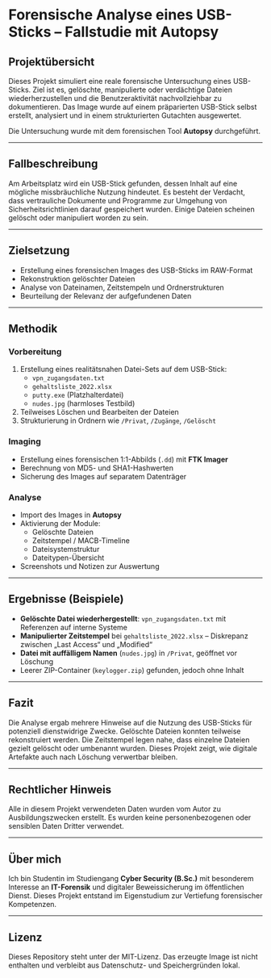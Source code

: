 # Forensische Analyse eines USB-Sticks – Fallstudie mit Autopsy

## Projektübersicht
Dieses Projekt simuliert eine reale forensische Untersuchung eines USB-Sticks. Ziel ist es, gelöschte, manipulierte oder verdächtige Dateien wiederherzustellen und die Benutzeraktivität nachvollziehbar zu dokumentieren. Das Image wurde auf einem präparierten USB-Stick selbst erstellt, analysiert und in einem strukturierten Gutachten ausgewertet.

Die Untersuchung wurde mit dem forensischen Tool **Autopsy** durchgeführt.

---

## Fallbeschreibung
Am Arbeitsplatz wird ein USB-Stick gefunden, dessen Inhalt auf eine mögliche missbräuchliche Nutzung hindeutet. Es besteht der Verdacht, dass vertrauliche Dokumente und Programme zur Umgehung von Sicherheitsrichtlinien darauf gespeichert wurden. Einige Dateien scheinen gelöscht oder manipuliert worden zu sein.

---

## Zielsetzung
- Erstellung eines forensischen Images des USB-Sticks im RAW-Format
- Rekonstruktion gelöschter Dateien
- Analyse von Dateinamen, Zeitstempeln und Ordnerstrukturen
- Beurteilung der Relevanz der aufgefundenen Daten

---

## Methodik

### Vorbereitung
1. Erstellung eines realitätsnahen Datei-Sets auf dem USB-Stick:
   - `vpn_zugangsdaten.txt`
   - `gehaltsliste_2022.xlsx`
   - `putty.exe` (Platzhalterdatei)
   - `nudes.jpg` (harmloses Testbild)
2. Teilweises Löschen und Bearbeiten der Dateien
3. Strukturierung in Ordnern wie `/Privat`, `/Zugänge`, `/Gelöscht`

### Imaging
- Erstellung eines forensischen 1:1-Abbilds (`.dd`) mit **FTK Imager**
- Berechnung von MD5- und SHA1-Hashwerten
- Sicherung des Images auf separatem Datenträger

### Analyse
- Import des Images in **Autopsy**
- Aktivierung der Module:
  - Gelöschte Dateien
  - Zeitstempel / MACB-Timeline
  - Dateisystemstruktur
  - Dateitypen-Übersicht
- Screenshots und Notizen zur Auswertung

---

## Ergebnisse (Beispiele)
- **Gelöschte Datei wiederhergestellt**: `vpn_zugangsdaten.txt` mit Referenzen auf interne Systeme
- **Manipulierter Zeitstempel** bei `gehaltsliste_2022.xlsx` – Diskrepanz zwischen „Last Access“ und „Modified“
- **Datei mit auffälligem Namen** (`nudes.jpg`) in `/Privat`, geöffnet vor Löschung
- Leerer ZIP-Container (`keylogger.zip`) gefunden, jedoch ohne Inhalt

---

## Fazit
Die Analyse ergab mehrere Hinweise auf die Nutzung des USB-Sticks für potenziell dienstwidrige Zwecke. Gelöschte Dateien konnten teilweise rekonstruiert werden. Die Zeitstempel legen nahe, dass einzelne Dateien gezielt gelöscht oder umbenannt wurden. Dieses Projekt zeigt, wie digitale Artefakte auch nach Löschung verwertbar bleiben.

---

## Rechtlicher Hinweis
Alle in diesem Projekt verwendeten Daten wurden vom Autor zu Ausbildungszwecken erstellt. Es wurden keine personenbezogenen oder sensiblen Daten Dritter verwendet.

---

## Über mich
Ich bin Studentin im Studiengang **Cyber Security (B.Sc.)** mit besonderem Interesse an **IT-Forensik** und digitaler Beweissicherung im öffentlichen Dienst. Dieses Projekt entstand im Eigenstudium zur Vertiefung forensischer Kompetenzen.

---

## Lizenz
Dieses Repository steht unter der MIT-Lizenz. Das erzeugte Image ist nicht enthalten und verbleibt aus Datenschutz- und Speichergründen lokal.
